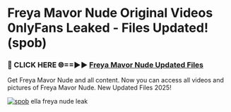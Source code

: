 # Freya Mavor Nude Original Videos 0nlyFans Leaked - Files Updated! (spob)

<h3>🔴 CLICK HERE 🌐==►► <a href="https://tinyurl.com/52m3yx9h" rel="nofollow">Freya Mavor Nude Updated Files</a></h3>

Get Freya Mavor Nude and all content. Now you can access all videos and pictures of Freya Mavor Nude. New Updated Files 2025!

[![spob](https://i.imgur.com/TnHtlc8.gif)](https://tinyurl.com/52m3yx9h)
ella freya nude leak